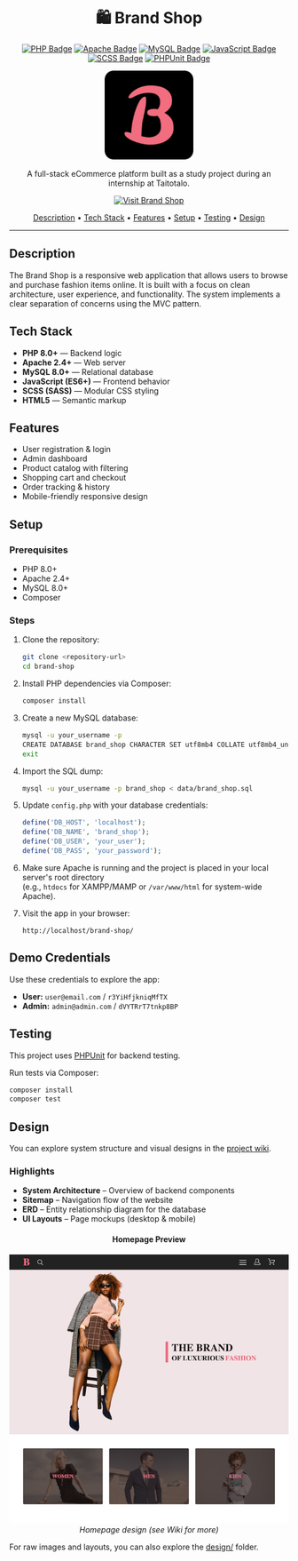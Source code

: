 <h1 align="center">🛍️ Brand Shop</h1>

<div align="center">
  <p align="center">
    <a href="https://www.php.net/"><img src="https://img.shields.io/badge/PHP-8.0+-blue?logo=php" alt="PHP Badge"></a>
    <a href="https://httpd.apache.org/"><img src="https://img.shields.io/badge/Apache-2.4+-red?logo=apache" alt="Apache Badge"></a>
    <a href="https://www.mysql.com/"><img src="https://img.shields.io/badge/MySQL-8.0+-blue?logo=mysql" alt="MySQL Badge"></a>
    <a href="https://developer.mozilla.org/en-US/docs/Web/JavaScript"><img src="https://img.shields.io/badge/JavaScript-ES6+-yellow?logo=javascript" alt="JavaScript Badge"></a>
    <a href="https://sass-lang.com/"><img src="https://img.shields.io/badge/SCSS-CSS%20Preprocessor-pink?logo=sass" alt="SCSS Badge"></a>
    <a href="https://jestjs.io/"><img src="https://img.shields.io/badge/Testing-PHPUnit-yellow?logo=testinglibrary" alt="PHPUnit Badge"></a>
  </p>

  <a href="https://brandshop.fun">
    <img src="public/img/favicon/apple-touch-icon.png" alt="Brand Shop logo" height="160">
  </a>

  <p>
    A full-stack eCommerce platform built as a study project during an internship at Taitotalo.
  </p>

  <p align="center">
    <a href="https://brandshop.fun">
      <img src="https://img.shields.io/badge/🌐%20Visit-Brand%20Shop-blue?style=flat" alt="Visit Brand Shop" width="160">
    </a>
  </p>
  <a href="#description">Description</a> •
  <a href="#tech-stack">Tech Stack</a> •
  <a href="#features">Features</a> •
  <a href="#setup">Setup</a> •
  <a href="#testing">Testing</a> •
  <a href="#design">Design</a>
</div>

---

## Description

The Brand Shop is a responsive web application that allows users to browse and purchase fashion items online. It is built with a focus on clean architecture, user experience, and functionality. The system implements a clear separation of concerns using the MVC pattern.

## Tech Stack

- **PHP 8.0+** — Backend logic
- **Apache 2.4+** — Web server
- **MySQL 8.0+** — Relational database
- **JavaScript (ES6+)** — Frontend behavior
- **SCSS (SASS)** — Modular CSS styling
- **HTML5** — Semantic markup

## Features

- User registration & login
- Admin dashboard
- Product catalog with filtering
- Shopping cart and checkout
- Order tracking & history
- Mobile-friendly responsive design

## Setup

### Prerequisites

- PHP 8.0+
- Apache 2.4+
- MySQL 8.0+
- Composer

### Steps

1. Clone the repository:

   ```bash
   git clone <repository-url>
   cd brand-shop
   ```

2. Install PHP dependencies via Composer:

   ```bash
   composer install
   ```

3. Create a new MySQL database:

   ```bash
   mysql -u your_username -p
   CREATE DATABASE brand_shop CHARACTER SET utf8mb4 COLLATE utf8mb4_unicode_ci;
   exit
   ```

4. Import the SQL dump:

   ```bash
   mysql -u your_username -p brand_shop < data/brand_shop.sql
   ```

5. Update `config.php` with your database credentials:

   ```php
   define('DB_HOST', 'localhost');
   define('DB_NAME', 'brand_shop');
   define('DB_USER', 'your_user');
   define('DB_PASS', 'your_password');
   ```

6. Make sure Apache is running and the project is placed in your local server's root directory  
   (e.g., `htdocs` for XAMPP/MAMP or `/var/www/html` for system-wide Apache).

7. Visit the app in your browser:

   ```
   http://localhost/brand-shop/
   ```

## Demo Credentials

Use these credentials to explore the app:

- **User:** `user@email.com` / `r3YiHfjkniqMfTX`
- **Admin:** `admin@admin.com` / `dVYTRrT7tnkp8BP`

## Testing

This project uses [PHPUnit](https://phpunit.de/) for backend testing.

Run tests via Composer:

```bash
composer install
composer test
```

## Design

You can explore system structure and visual designs in the [project wiki](https://github.com/alexelkinx/brand-shop/wiki).

### Highlights

- **System Architecture** – Overview of backend components
- **Sitemap** – Navigation flow of the website
- **ERD** – Entity relationship diagram for the database
- **UI Layouts** – Page mockups (desktop & mobile)

<h4 align="center">Homepage Preview</h4>

<p align="center">
  <img src="design/home.png" alt="Homepage preview" />
  <br />
  <em>Homepage design (see Wiki for more)</em>
</p>

For raw images and layouts, you can also explore the [design/](design/) folder.
